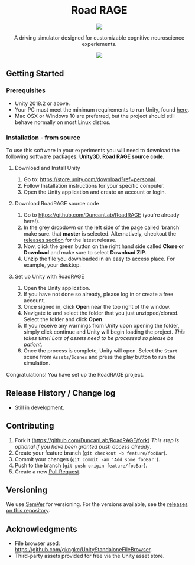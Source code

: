 <h1 align="center">Road RAGE</h1>
<p align="center"><img src="https://i.imgur.com/fMCVYMw.png"></p>
<p align="center">A driving simulator designed for customizable cognitive neuroscience experiements.</p>

<p align="center">
<a href="LICENSE"><img src="https://img.shields.io/github/license/DuncanLab/RoadRAGE.svg"></a>

## Getting Started

### Prerequisites
- Unity 2018.2 or above.
- Your PC must meet the minimum requirements to run Unity, found [here](https://unity3d.com/unity/system-requirements).
- Mac OSX or Windows 10 are preferred, but the project should still behave normally on most Linux distros.

### Installation - from source
To use this software in your experiments you will need to download the
following software packages: **Unity3D, Road RAGE source code**.

1. Download and Install Unity
   1. Go to: https://store.unity.com/download?ref=personal.
   2. Follow Installation instructions for your specific computer.
   3. Open the Unity application and create an account or login.

2. Download RoadRAGE source code
   1. Go to https://github.com/DuncanLab/RoadRAGE (you're already here!).
   2. In the grey dropdown on the left side of the page called 'branch' make sure.
      that **master** is selected. Alternatively, checkout the [releases section](https://github.com/DuncanLab/RoadRAGE/releases)
      for the latest release.
   3. Now, click the green button on the right hand side called **Clone or
      Download** and make sure to select **Download ZIP**.
   4. Unzip the file you downloaded in an easy to access place. For example, your
      desktop.

3. Set up Unity with RoadRAGE
   1. Open the Unity application.
   2. If you have not done so already, please log in or create a free account.
   3. Once signed in, click **Open** near the top right of the window.
   4. Navigate to and select the folder that you just unzipped/cloned. Select the folder and click **Open**.
   5. If you receive any warnings from Unity upon opening the folder, simply click
      continue and Unity will begin loading the project. *This takes time! Lots of assets need to be processed so please be patient.*
   7. Once the process is complete, Unity will open. Select the `Start` scene from `Assets/Scenes` and press the play button to run the simulation.

Congratulations! You have set up the RoadRAGE project.

## Release History / Change log

- Still in development.

## Contributing

1. Fork it (<https://github.com/DuncanLab/RoadRAGE/fork>) *This step is optional if you have been
granted push access already*.
2. Create your feature branch (`git checkout -b feature/fooBar`).
3. Commit your changes (`git commit -am 'Add some fooBar'`).
4. Push to the branch (`git push origin feature/fooBar`).
5. Create a new [Pull Request](https://github.com/DuncanLab/RoadRAGE/pulls).

## Versioning

We use [SemVer](http://semver.org/) for versioning. For the versions available, see the [releases on this repository](https://github.com/DuncanLab/OpenMaze/releases).

## Acknowledgments

- File browser used: https://github.com/gkngkc/UnityStandaloneFileBrowser.
- Third-party assets provided for free via the Unity asset store.

